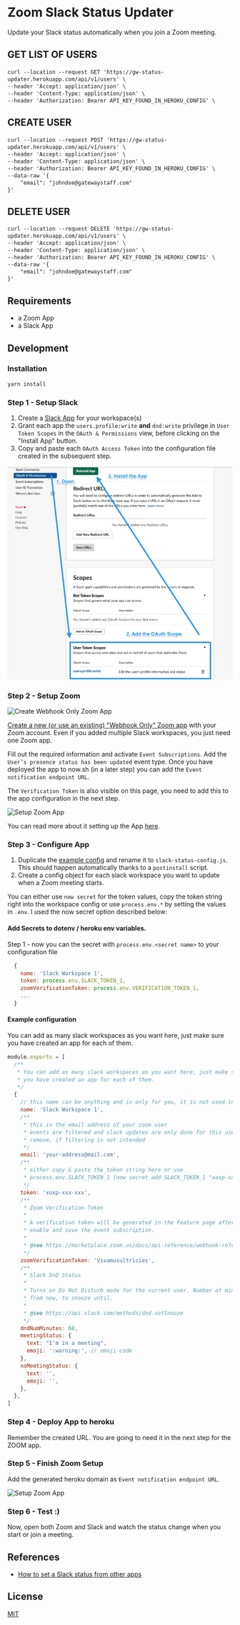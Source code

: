 # Zoom Slack Status Updater
Update your Slack status automatically when you join a Zoom meeting.

## GET LIST OF USERS
```
curl --location --request GET 'https://gw-status-updater.herokuapp.com/api/v1/users' \
--header 'Accept: application/json' \
--header 'Content-Type: application/json' \
--header 'Authorization: Bearer API_KEY_FOUND_IN_HEROKU_CONFIG' \
```

## CREATE USER
```
curl --location --request POST 'https://gw-status-updater.herokuapp.com/api/v1/users' \
--header 'Accept: application/json' \
--header 'Content-Type: application/json' \
--header 'Authorization: Bearer API_KEY_FOUND_IN_HEROKU_CONFIG' \
--data-raw '{
    "email": "johndoe@gatewaystaff.com"
}'
```

## DELETE USER
```
curl --location --request DELETE 'https://gw-status-updater.herokuapp.com/api/v1/users' \
--header 'Accept: application/json' \
--header 'Content-Type: application/json' \
--header 'Authorization: Bearer API_KEY_FOUND_IN_HEROKU_CONFIG' \
--data-raw '{
    "email": "johndoe@gatewaystaff.com"
}'
```

## Requirements

- a Zoom App
- a Slack App

## Development

### Installation

```bash
yarn install
```

### Step 1 - Setup Slack

1. Create a [Slack App](https://api.slack.com/apps) for your workspace(s)
2. Grant each app the `users.profile:write` **and** `dnd:write` privilege in
   `User Token Scopes` in the `OAuth & Permissions` view, before
   clicking on the "Install App" button.
3. Copy and paste each `OAuth Access Token` into the configuration file created
   in the subsequent step.

![Create Webhook Only Zoom App](./assets/slack.png)

### Step 2 - Setup Zoom

![Create Webhook Only Zoom App](./assets/zoom_1.png)

[Create a new (or use an existing) "Webhook Only" Zoom app](https://marketplace.zoom.us/develop/create)
with your Zoom account. Even if you added multiple Slack workspaces, you just
need one Zoom app.

Fill out the required information and activate `Event Subscriptions`. Add
the `User’s presence status has been updated` event type. Once you have deployed
the app to now.sh (in a later step) you can add the
`Event notification endpoint URL`.

The `Verification Token` is also visible on this page, you need to
add this to the app configuration in the next step.

![Setup Zoom App](./assets/zoom_2.png)

You can read more about it setting up the App [here](https://marketplace.zoom.us/docs/api-reference/webhook-reference/user-events/presence-status-updated).

### Step 3 - Configure App

1. Duplicate the [example config](./slack-status-config-example.js) and rename
   it to `slack-status-config.js`. This should happen automatically thanks
   to a `postinstall` script.
2. Create a config object for each slack workspace you want to update when a
   Zoom meeting starts.

You can either use `now secret` for the token values, copy the token string
right into the workspace config or use `process.env.*` by setting the values in
`.env`. I used the now secret option described below:

#### Add Secrets to dotenv / heroku env variables.

Step 1 - now you can the secret with `process.env.<secret name>` to your
configuration file

```js
  {
    name: 'Slack Workspace 1',
    token: process.env.SLACK_TOKEN_1,
    zoomVerificationToken: process.env.VERIFICATION_TOKEN_1,
    ...
  }
```

#### Example configuration

You can add as many slack workspaces as you want here, just make sure you have
created an app for each of them.

```js
module.exports = [
  /**
   * You can add as many slack workspaces as you want here, just make sure
   * you have created an app for each of them.
   */
  {
    // this name can be anything and is only for you, it is not used in the app
    name: 'Slack Workspace 1',
    /**
     * this is the email address of your zoom user
     * events are filtered and slack updates are only done for this user
     * remove, if filtering is not intended
     */
    email: 'your-address@mail.com',
    /**
     * either copy & paste the token string here or use
     * process.env.SLACK_TOKEN_1 (now secret add SLACK_TOKEN_1 "xoxp-xxx-xxx")
     */
    token: 'xoxp-xxx-xxx',
    /**
     * Zoom Verification Token
     *
     * A verification token will be generated in the Feature page after you
     * enable and save the event subscription.
     *
     * @see https://marketplace.zoom.us/docs/api-reference/webhook-reference#headers
     */
    zoomVerificationToken: 'Vivamusultricies',
    /**
     * Slack DnD Status
     *
     * Turns on Do Not Disturb mode for the current user. Number of minutes,
     * from now, to snooze until.
     *
     * @see https://api.slack.com/methods/dnd.setSnooze
     */
    dndNumMinutes: 60,
    meetingStatus: {
      text: "I'm in a meeting",
      emoji: ':warning:', // emoji code
    },
    noMeetingStatus: {
      text: '',
      emoji: '',
    },
  },
]
```

### Step 4 - Deploy App to heroku
Remember the created URL. You are going to need it in the next step for the ZOOM app.

### Step 5 - Finish Zoom Setup

Add the generated heroku domain as `Event notification endpoint URL`.

![Setup Zoom App](./assets/zoom_2.png)

### Step 6 - Test :)

Now, open both Zoom and Slack and watch the status change when you start or
join a meeting.

## References

- [How to set a Slack status from other apps](https://medium.com/slack-developer-blog/how-to-set-a-slack-status-from-other-apps-ab4eef871339)

## License

[MIT](License)
